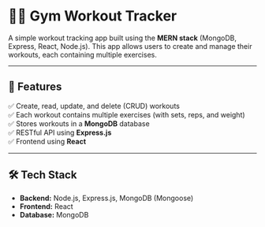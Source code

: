 # 🏋️‍♂️ Gym Workout Tracker

A simple workout tracking app built using the **MERN stack** (MongoDB, Express, React, Node.js). This app allows users to create and manage their workouts, each containing multiple exercises.

---

## 🚀 Features

✅ Create, read, update, and delete (CRUD) workouts  
✅ Each workout contains multiple exercises (with sets, reps, and weight)  
✅ Stores workouts in a **MongoDB** database  
✅ RESTful API using **Express.js**  
✅ Frontend using **React**

---

## 🛠️ Tech Stack

- **Backend:** Node.js, Express.js, MongoDB (Mongoose)
- **Frontend:** React
- **Database:** MongoDB
